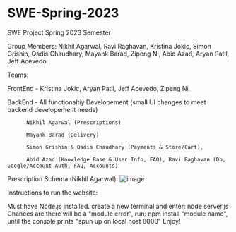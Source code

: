 # SWE-Spring-2023
SWE Project 
Spring 2023 Semester

Group Members: Nikhil Agarwal, Ravi Raghavan, Kristina Jokic, Simon Grishin, Qadis Chaudhary, Mayank Barad, Zipeng Ni, Abid Azad, Aryan Patil, Jeff Acevedo

Teams: 

FrontEnd - Kristina Jokic, Aryan Patil, Jeff Acevedo, Zipeng Ni

BackEnd - All functionaltiy Developement (small UI changes to meet backend developement needs)

          Nikhil Agarwal (Prescriptions)
          
          Mayank Barad (Delivery)
          
          Simon Grishin & Qadis Chaudhary (Payments & Store/Cart),

          Abid Azad (Knowledge Base & User Info, FAQ), Ravi Raghavan (Db, Google/Account Auth, FAQ, Accounts)

Prescription Schema (Nikhil Agarwal):
![image](https://github.com/nikhildagarwal/SWE-DrubHub-Project/assets/81342764/d63d6446-230c-4038-af8e-1e8cb4b585b3)
          
Instructions to run the website:

Must have Node.js installed.
create a new terminal and enter: node server.js 
Chances are there will be a "module error", run: npm install "module name", until the console prints "spun up on local host 8000"
Enjoy!
